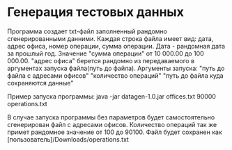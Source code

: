 # Генерация тестовых данных
Программа создает txt-файл заполненный рандомно сгенерированными данними.
Каждая строка файла имеет вид: дата, адрес офиса, номер операции, сумма операции.
Дата - рандомная дата за прошлый год.
Значение "сумма операции" от 10 000.00 до 100 000.00.
"адрес офиса" берется рандомно из передаваемого в аргументах запуска файла(путь до файла).
Аргументы запуска: "путь до файла с адресами офисов" "количество операций" "путь до файла куда сохраняются данные"

Пример запуска программы: java -jar datagen-1.0.jar offices.txt 90000 operations.txt

В случае запуска программы без параметров будет самостоятельно сгенерирован файл с адресами офисов.
Количество операций так же примет рандомное значение от 100 до 90100.
Файл будет сохранен как [пользователь]/Downloads/operations.txt


